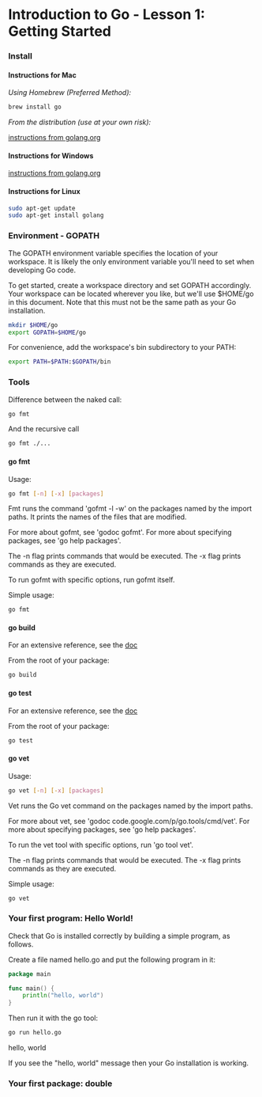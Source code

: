 # Introduction to Go - Lesson 1: Getting Started

### Install

#### Instructions for Mac

*Using Homebrew (Preferred Method):*

```bash
brew install go
```

*From the distribution (use at your own risk):*

[instructions from golang.org](http://golang.org/doc/install#download)

#### Instructions for Windows

[instructions from golang.org](http://golang.org/doc/install#download)

#### Instructions for Linux

```bash
sudo apt-get update
sudo apt-get install golang
```

### Environment - GOPATH

The GOPATH environment variable specifies the location of your workspace. It is likely the only environment variable you'll need to set when developing Go code.

To get started, create a workspace directory and set GOPATH accordingly. Your workspace can be located wherever you like, but we'll use $HOME/go in this document. Note that this must not be the same path as your Go installation.

```bash
mkdir $HOME/go
export GOPATH=$HOME/go
```

For convenience, add the workspace's bin subdirectory to your PATH:

```bash
export PATH=$PATH:$GOPATH/bin
```

### Tools

Difference between the naked call:

```bash
go fmt
```

And the recursive call
```bash
go fmt ./...
```

#### go fmt

Usage:

```bash
go fmt [-n] [-x] [packages]
```

Fmt runs the command 'gofmt -l -w' on the packages named by the import paths.
It prints the names of the files that are modified.

For more about gofmt, see 'godoc gofmt'.
For more about specifying packages, see 'go help packages'.

The -n flag prints commands that would be executed.
The -x flag prints commands as they are executed.

To run gofmt with specific options, run gofmt itself.

Simple usage:

```bash
go fmt
```

#### go build

For an extensive reference, see the [doc](http://golang.org/cmd/go/#hdr-Compile_packages_and_dependencies)

From the root of your package:

```bash
go build
```

#### go test

For an extensive reference, see the [doc](http://golang.org/cmd/go/#hdr-Test_packages)

From the root of your package:

```bash
go test
```

#### go vet

Usage:

```bash
go vet [-n] [-x] [packages]
```

Vet runs the Go vet command on the packages named by the import paths.

For more about vet, see 'godoc code.google.com/p/go.tools/cmd/vet'.
For more about specifying packages, see 'go help packages'.

To run the vet tool with specific options, run 'go tool vet'.

The -n flag prints commands that would be executed.
The -x flag prints commands as they are executed.

Simple usage:

```bash
go vet
```

### Your first program: Hello World!

Check that Go is installed correctly by building a simple program, as follows.

Create a file named hello.go and put the following program in it:

```go
package main

func main() {
    println("hello, world")
}
```

Then run it with the go tool:

```bash
go run hello.go
```

hello, world

If you see the "hello, world" message then your Go installation is working.

### Your first package: double


